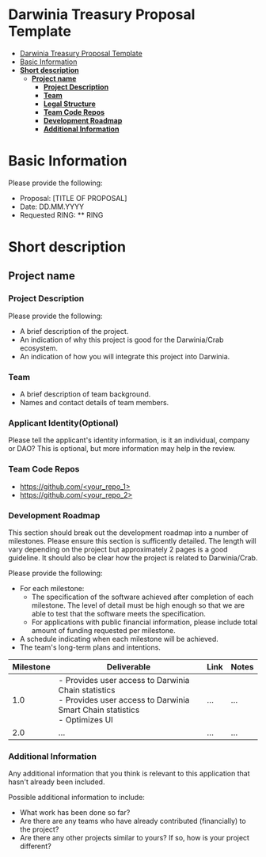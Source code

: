 # Darwinia Treasury Proposal Template

- [Darwinia Treasury Proposal Template](#darwinia-treasury-proposal-template)
- [Basic Information](#basic-information)
- [**Short description**](#short-description)
  - [**Project name**](#project-name)
    - [**Project Description**](#project-description)
    - [**Team**](#team)
    - [**Legal Structure**](#legal-structure)
    - [**Team Code Repos**](#team-code-repos)
    - [**Development Roadmap**](#development-roadmap)
    - [**Additional Information**](#additional-information)

# Basic Information

Please provide the following:

- Proposal: [TITLE OF PROPOSAL]
- Date: DD.MM.YYYY
- Requested RING: ** RING

# **Short description**

## **Project name**

### **Project Description**

Please provide the following:

- A brief description of the project.
- An indication of why this project is good for the Darwinia/Crab ecosystem.
- An indication of how you will integrate this project into Darwinia.

### **Team**

- A brief description of team background.
- Names and contact details of team members.

### **Applicant Identity(Optional)**

Please tell the applicant's identity information, is it an individual, company or DAO? This is optional, but more information may help in the review.

### **Team Code Repos**

- [https://github.com/<your_repo_1>](https://github.com/<your_repo_1>)
- [https://github.com/<your_repo_2>](https://github.com/<your_repo_2>)

### **Development Roadmap**

This section should break out the development roadmap into a number of milestones. Please ensure this section is sufficently detailed. The length will vary depending on the project but approximately 2 pages is a good guideline. It should also be clear how the project is related to Darwinia/Crab.

Please provide the following:

- For each milestone:
    - The specification of the software achieved after completion of each milestone. The level of detail must be high enough so that we are able to test that the software meets the specification.
    - For applications with public financial information, please include total amount of funding requested per milestone.
- A schedule indicating when each milestone will be achieved.
- The team's long-term plans and intentions.

| Milestone | Deliverable | Link | Notes |
| --- | --- | --- | --- |
| 1.0 | - Provides user access to Darwinia Chain statistics<br> - Provides user access to Darwinia Smart Chain statistics<br> - Optimizes UI | … | … |
| 2.0 | … | … | … |

### **Additional Information**

Any additional information that you think is relevant to this application that hasn't already been included.

Possible additional information to include:

- What work has been done so far?
- Are there are any teams who have already contributed (financially) to the project?
- Are there any other projects similar to yours? If so, how is your project different?
